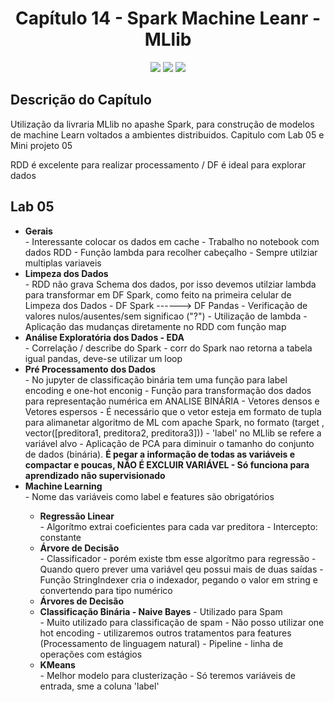 <h1 align="center"> Capítulo 14 - Spark Machine Leanr - MLlib</h1>

<p align="center">
  <img src="https://img.shields.io/badge/Python-FFD43B?style=for-the-badge&logo=python&logoColor=blue">
  <img src="https://img.shields.io/badge/Apache_Spark-FFFFFF?style=for-the-badge&logo=apachespark&logoColor=#E35A16">
  <img src="https://img.shields.io/badge/Pandas-2C2D72?style=for-the-badge&logo=pandas&logoColor=white">  
</p>


<h2>Descrição do Capítulo</h2>
<p>Utilização da livraria MLlib no apashe Spark, para construção de modelos de machine Learn voltados a ambientes distribuidos. Capitulo com Lab 05 e Mini projeto 05</p>
<p>RDD é excelente para realizar processamento / DF é ideal para explorar dados</p>


<h2>Lab 05</h2>
<ul>
<li><b>Gerais</b></li>
- Interessante colocar os dados em cache
- Trabalho no notebook com dados RDD
- Função lambda para recolher cabeçalho
- Sempre utilziar multiplas variaveis
<li><b>Limpeza dos Dados</b></li>
- RDD não grava Schema dos dados, por isso devemos utilziar lambda para transformar em DF Spark, como feito na primeira celular de Limpeza dos Dados
- DF Spark ------> DF Pandas
- Verificação de valores nulos/ausentes/sem significao ("?")
- Utilização de lambda
- Aplicação das mudanças diretamente no RDD com função map
<li><b>Análise Exploratória dos Dados - EDA</b></li>
- Correlação / describe do Spark
- corr do Spark nao retorna a tabela igual pandas, deve-se utilizar um loop 
<li><b>Pré Processamento dos Dados</b></li>
- No jupyter de classificação binária tem uma função para label encoding e one-hot enconig
- Função para transformação dos dados para representação numérica em ANALISE BINÁRIA
- Vetores densos e Vetores espersos
- É necessário que o vetor esteja em formato de tupla para alimanetar algoritmo de ML com apache Spark, no formato (target , vector([preditora1, preditora2, preditora3]))
- 'label' no MLlib se refere a variável alvo
- Aplicação de PCA para diminuir o tamanho do conjunto de dados (binária). <b>É pegar a informação de todas as variáveis e compactar e poucas, NÃO É EXCLUIR VARIÁVEL - Só funciona para aprendizado não supervisionado</b>
<li><b>Machine Learning</b></li>
- Nome das variáveis como label e features são obrigatórios
  <ul>
    <li><b>Regressão Linear</b></li>
    - Algorítmo extrai coeficientes para cada var preditora
    - Intercepto: constante
    <li><b>Árvore de Decisão</b></li>
    - Classificador - porém existe tbm esse algorítmo para regressão
    - Quando quero prever uma variável qeu possui mais de duas saídas
    - Função StringIndexer cria o indexador, pegando o valor em string e convertendo para tipo numérico
    <li><b>Árvores de Decisão</b></li>
    <li><b>Classificação Binária - Naive Bayes</b> - Utilizado para Spam </li>
    - Muito utilizado para classificação de spam
    - Não posso utilizar one hot encoding - utilizaremos outros tratamentos para features (Processamento de linguagem natural)
    - Pipeline - linha de operações com estágios
    <li><b>KMeans</b></li>
    - Melhor modelo para clusterização
    - Só teremos variáveis de entrada, sme a coluna 'label'
   
  </ul>




</ul>



      
